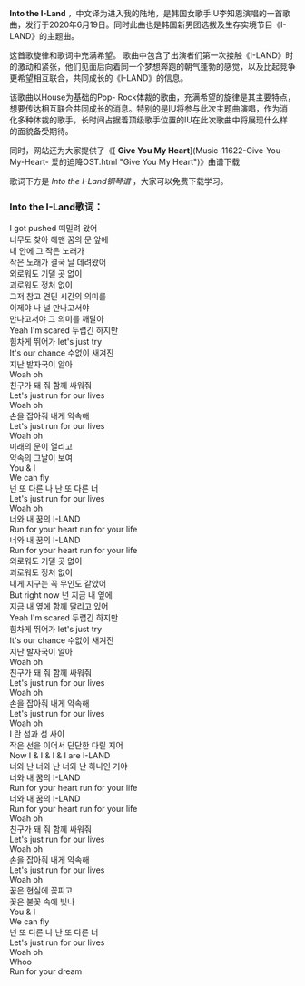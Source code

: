 

**Into the I-Land**
，中文译为进入我的陆地，是韩国女歌手IU李知恩演唱的一首歌曲，发行于2020年6月19日。同时此曲也是韩国新男团选拔及生存实境节目《I-LAND》的主题曲。

这首歌旋律和歌词中充满希望。
歌曲中包含了出演者们第一次接触《I-LAND》时的激动和紧张，他们见面后向着同一个梦想奔跑的朝气蓬勃的感觉，以及比起竞争更希望相互联合，共同成长的《I-LAND》的信息。

该歌曲以House为基础的Pop-
Rock体裁的歌曲，充满希望的旋律是其主要特点，想要传达相互联合共同成长的消息。特别的是IU将参与此次主题曲演唱，作为消化多种体裁的歌手，长时间占据着顶级歌手位置的IU在此次歌曲中将展现什么样的面貌备受期待。

同时，网站还为大家提供了《[ **Give You My Heart**](Music-11622-Give-You-My-Heart-
爱的迫降OST.html "Give You My Heart")》曲谱下载

歌词下方是 _Into the I-Land钢琴谱_ ，大家可以免费下载学习。

### Into the I-Land歌词：

I got pushed 떠밀려 왔어  
너무도 찾아 헤맨 꿈의 문 앞에  
내 안에 그 작은 노래가  
작은 노래가 결국 날 데려왔어  
외로워도 기댈 곳 없이  
괴로워도 정처 없이  
그저 참고 견딘 시간의 의미를  
이제야 나 널 만나고서야  
만나고서야 그 의미를 깨달아  
Yeah I'm scared 두렵긴 하지만  
힘차게 뛰어가 let's just try  
It's our chance 수없이 새겨진  
지난 발자국이 알아  
Woah oh  
친구가 돼 줘 함께 싸워줘  
Let's just run for our lives  
Woah oh  
손을 잡아줘 내게 약속해  
Let's just run for our lives  
Woah oh  
미래의 문이 열리고  
약속의 그날이 보여  
You & I  
We can fly  
넌 또 다른 나 난 또 다른 너  
Let's just run for our lives  
Woah oh  
너와 내 꿈의 I-LAND  
Run for your heart run for your life  
너와 내 꿈의 I-LAND  
Run for your heart run for your life  
외로워도 기댈 곳 없이  
괴로워도 정처 없이  
내게 지구는 꼭 무인도 같았어  
But right now 넌 지금 내 옆에  
지금 내 옆에 함께 달리고 있어  
Yeah I'm scared 두렵긴 하지만  
힘차게 뛰어가 let's just try  
It's our chance 수없이 새겨진  
지난 발자국이 알아  
Woah oh  
친구가 돼 줘 함께 싸워줘  
Let's just run for our lives  
Woah oh  
손을 잡아줘 내게 약속해  
Let's just run for our lives  
Woah oh  
I 란 섬과 섬 사이  
작은 선을 이어서 단단한 다릴 지어  
Now I & I & I & I are I-LAND  
너와 난 너와 난 너와 난 하나인 거야  
너와 내 꿈의 I-LAND  
Run for your heart run for your life  
너와 내 꿈의 I-LAND  
Run for your heart run for your life  
Woah oh  
친구가 돼 줘 함께 싸워줘  
Let's just run for our lives  
Woah oh  
손을 잡아줘 내게 약속해  
Let's just run for our lives  
Woah oh  
꿈은 현실에 꽃피고  
꽃은 불꽃 속에 빛나  
You & I  
We can fly  
넌 또 다른 나 난 또 다른 너  
Let's just run for our lives  
Woah oh  
Whoo  
Run for your dream

